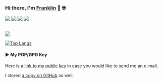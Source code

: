 ### Hi there, I'm [Franklin](https://franklin-resume.herokuapp.com/) 👋 🤓

[![](https://img.shields.io/badge/-@thedevilsvoice-%231DA1F2?style=for-the-badge&logo=twitter&logoColor=ffffff)](https://twitter.com/thedevilsvoice)
[![](https://img.shields.io/badge/@devsecfranklin@defcon.social-6364FF?style=for-the-badge&logo=mastodon&logoColor=white)](https://defcon.social/@devsecfranklin)
[![](https://img.shields.io/badge/-@devsecfranklin-%23181717?style=for-the-badge&logo=github)](https://github.com/devsecfranklin)
[![](https://img.shields.io/badge/-@thedevilsvoice-E4405F?style=for-the-badge&logo=instagram&logoColor=white)](https://www.instagram.com/thedevilsvoice/)

<!--
**devsecfranklin/devsecfranklin** is a ✨ _special_ ✨ repository because its `README.md` (this file) appears on your GitHub profile.

Here are some ideas to get you started:

- 🔭 I’m currently working on ...
- 🌱 I’m currently learning ...
- 👯 I’m looking to collaborate on ...
- 🤔 I’m looking for help with ...
- 💬 Ask me about ...
- 📫 How to reach me: ...
- 😄 Pronouns: ...
- ⚡ Fun fact: ...
-->


<br />

<img src="https://github-readme-stats.vercel.app/api?username=devsecfranklin&show_icons=true&count_private=true&theme=cobalt">

[![Top Langs](https://github-readme-stats.vercel.app/api/top-langs/?username=devsecfranklin&count_private=true&theme=cobalt)](https://github.com/devsecfranklin/github-readme-stats)


####  ▶️ My PGP/GPG Key

Here is a [link to my public key](https://pgp.mit.edu/pks/lookup?search=franklin%40bitsmasher.net&op=index) in case you would like to send me an e-mail.

I stored [a copy on GitHub](https://github.com/devsecfranklin/devsecfranklin/blob/main/franklin_public_key.txt) as well.

